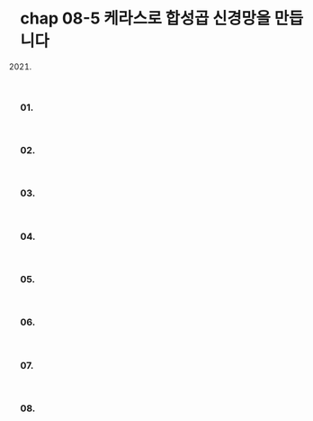 # chap 08-5 케라스로 합성곱 신경망을 만듭니다

2021.

<br>

### 01. 

<br>

### 02. 

<br>

### 03. 

<br>

### 04. 

<br>

### 05. 

<br>

### 06. 

<br>

### 07. 

<br>

### 08. 